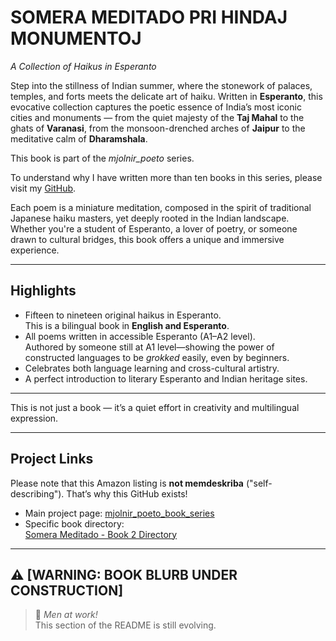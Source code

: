 # **SOMERA MEDITADO PRI HINDAJ MONUMENTOJ**  
*A Collection of Haikus in Esperanto*

Step into the stillness of Indian summer, where the stonework of palaces, temples, and forts meets the delicate art of haiku. Written in **Esperanto**, this evocative collection captures the poetic essence of India’s most iconic cities and monuments — from the quiet majesty of the **Taj Mahal** to the ghats of **Varanasi**, from the monsoon-drenched arches of **Jaipur** to the meditative calm of **Dharamshala**.

This book is part of the *mjolnir_poeto* series.  

To understand why I have written more than ten books in this series, please visit my [GitHub](https://github.com/qwykr/mjolnir_poeto_book_series).

Each poem is a miniature meditation, composed in the spirit of traditional Japanese haiku masters, yet deeply rooted in the Indian landscape. Whether you're a student of Esperanto, a lover of poetry, or someone drawn to cultural bridges, this book offers a unique and immersive experience.

---

## **Highlights**

- Fifteen to nineteen original haikus in Esperanto.  
  This is a bilingual book in **English and Esperanto**.
- All poems written in accessible Esperanto (A1–A2 level).  
  Authored by someone still at A1 level—showing the power of constructed languages to be *grokked* easily, even by beginners.
- Celebrates both language learning and cross-cultural artistry.
- A perfect introduction to literary Esperanto and Indian heritage sites.

---

This is not just a book — it’s a quiet effort in creativity and multilingual expression.

---

## **Project Links**

Please note that this Amazon listing is **not memdeskriba** ("self-describing"). That’s why this GitHub exists!

- Main project page: [mjolnir_poeto_book_series](https://github.com/delphicventurescode/mjolnir_poeto_book_series)
- Specific book directory:  
  [Somera Meditado - Book 2 Directory](https://github.com/delphicventurescode/mjolnir_poeto_book_series/tree/main/L2__link_to_second_book)

---

## ⚠️ **[WARNING: BOOK BLURB UNDER CONSTRUCTION]**

> 🚧 *Men at work!*  
> This section of the README is still evolving.
